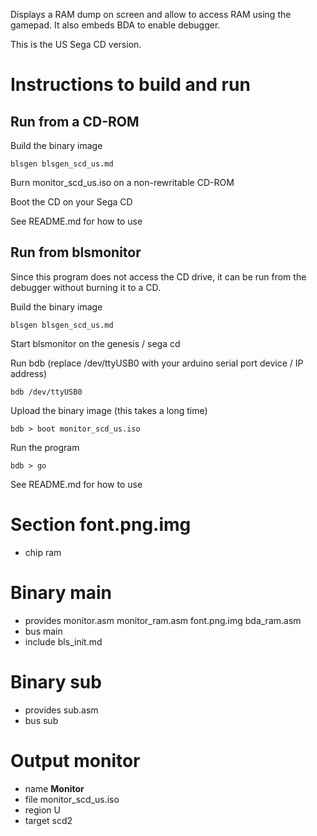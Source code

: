 Displays a RAM dump on screen and allow to access RAM using the gamepad.
It also embeds BDA to enable debugger.

This is the US Sega CD version.

Instructions to build and run
=============================

Run from a CD-ROM
-----------------

Build the binary image

    blsgen blsgen_scd_us.md

Burn monitor_scd_us.iso on a non-rewritable CD-ROM

Boot the CD on your Sega CD

See README.md for how to use


Run from blsmonitor
-------------------

Since this program does not access the CD drive, it can be run from
the debugger without burning it to a CD.

Build the binary image

    blsgen blsgen_scd_us.md

Start blsmonitor on the genesis / sega cd

Run bdb (replace /dev/ttyUSB0 with your arduino serial port device / IP address)

    bdb /dev/ttyUSB0

Upload the binary image (this takes a long time)

    bdb > boot monitor_scd_us.iso

Run the program

    bdb > go

See README.md for how to use

Section font.png.img
====================

 - chip ram

Binary main
===========

 - provides monitor.asm monitor_ram.asm font.png.img bda_ram.asm
 - bus main
 - include bls_init.md

Binary sub
==========

 - provides sub.asm
 - bus sub

Output monitor
==============

 - name **Monitor**
 - file monitor_scd_us.iso
 - region U
 - target scd2

